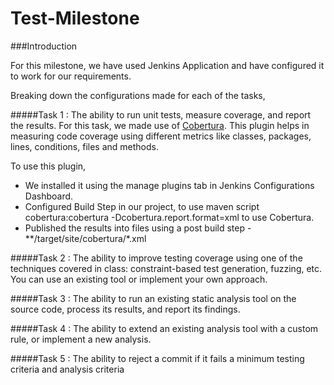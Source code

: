 # Test-Milestone

###Introduction

For this milestone, we have used Jenkins Application and have configured it to work for our requirements.

Breaking down the configurations made for each of the tasks,

#####Task 1 : The ability to run unit tests, measure coverage, and report the results.
For this task, we made use of [Cobertura]. This plugin helps in measuring code coverage using different metrics like classes, packages, lines, conditions, files and methods. 

To use this plugin, 
- We installed it using the manage plugins tab in Jenkins Configurations Dashboard. 
- Configured Build Step in our project, to use maven script cobertura:cobertura -Dcobertura.report.format=xml to use Cobertura.
- Published the results into files using a post build step - **/target/site/cobertura/*.xml

#####Task 2 : The ability to improve testing coverage using one of the techniques covered in class: constraint-based test generation, fuzzing, etc. You can use an existing tool or implement your own approach.


#####Task 3 : The ability to run an existing static analysis tool on the source code, process its results, and report its findings.


#####Task 4 : The ability to extend an existing analysis tool with a custom rule, or implement a new analysis.

#####Task 5 : The ability to reject a commit if it fails a minimum testing criteria and analysis criteria

[Cobertura]: https://wiki.jenkins-ci.org/display/JENKINS/Cobertura+Plugin

